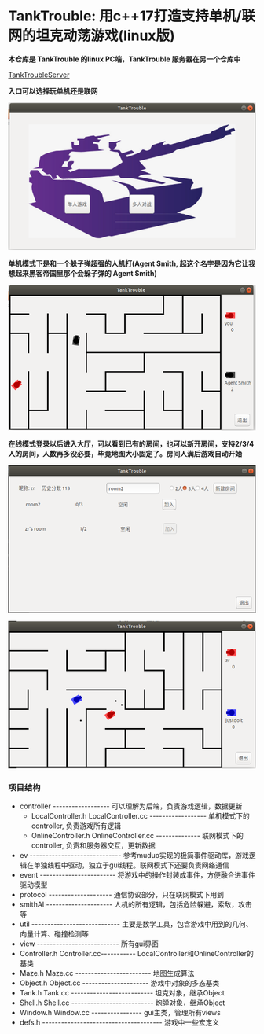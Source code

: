 # TankTrouble: 用c++17打造支持单机/联网的坦克动荡游戏(linux版)

**本仓库是 TankTrouble 的linux PC端，TankTrouble 服务器在另一个仓库中**

[TankTroubleServer](https://github.com/JustDoIt0910/TankTroubleServer)



**入口可以选择玩单机还是联网**

![entry](https://github.com/JustDoIt0910/MarkDownPictures/blob/main/TankTrouble/entry.png)



**单机模式下是和一个躲子弹超强的人机打(Agent Smith, 起这个名字是因为它让我想起来黑客帝国里那个会躲子弹的 Agent Smith)**

![single](https://github.com/JustDoIt0910/MarkDownPictures/blob/main/TankTrouble/single.png)



**在线模式登录以后进入大厅，可以看到已有的房间，也可以新开房间，支持2/3/4人的房间，人数再多没必要，毕竟地图大小固定了。房间人满后游戏自动开始**

![lobby](https://github.com/JustDoIt0910/MarkDownPictures/blob/main/TankTrouble/gameLobby.png)



![online](https://github.com/JustDoIt0910/MarkDownPictures/blob/main/TankTrouble/online.png)



### 项目结构

- controller ------------------ 可以理解为后端，负责游戏逻辑，数据更新
  - LocalController.h LocalController.cc ------------------ 单机模式下的controller, 负责游戏所有逻辑
  - OnlineController.h OnlineController.cc -------------- 联网模式下的controller, 负责和服务器交互，更新数据
- ev ----------------------------- 参考muduo实现的极简事件驱动库，游戏逻辑在单独线程中驱动，独立于gui线程。联网模式下还要负责网络通信
- event ------------------------ 将游戏中的操作封装成事件，方便融合进事件驱动模型
- protocol -------------------- 通信协议部分，只在联网模式下用到
- smithAI --------------------- 人机的所有逻辑，包括危险躲避，索敌，攻击等
- util ---------------------------- 主要是数学工具，包含游戏中用到的几何、向量计算、碰撞检测等
- view -------------------------- 所有gui界面
- Controller.h Controller.cc----------- LocalController和OnlineController的基类
- Maze.h Maze.cc ------------------------ 地图生成算法
- Object.h Object.cc --------------------- 游戏中对象的多态基类
- Tank.h Tank.cc -------------------------- 坦克对象，继承Object
- Shell.h Shell.cc -------------------------- 炮弹对象，继承Object
- Window.h Window.cc ---------------- gui主类，管理所有views
- defs.h -------------------------------------- 游戏中一些宏定义